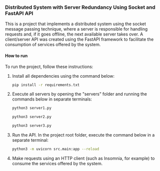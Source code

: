 ### Distributed System with Server Redundancy Using Socket and FastAPI API

This is a project that implements a distributed system using the socket message passing technique, where a server is responsible for handling requests and, if it goes offline, the next available server takes over. A client/server API was created using the FastAPI framework to facilitate the consumption of services offered by the system.

#### How to run

To run the project, follow these instructions:

1. Install all dependencies using the command below:
   ```bash
   pip install -r requirements.txt
   ```
2. Execute all servers by opening the "servers" folder and running the commands below in separate terminals:
   ```bash
   python3 server1.py
   ```
   ```bash
   python3 server2.py
   ```
   ```bash
   python3 server3.py
   ```
3. Run the API. In the project root folder, execute the command below in a separate terminal:
   ```bash
   python3 -m uvicorn src.main:app --reload
   ```
4. Make requests using an HTTP client (such as Insomnia, for example) to consume the services offered by the system.